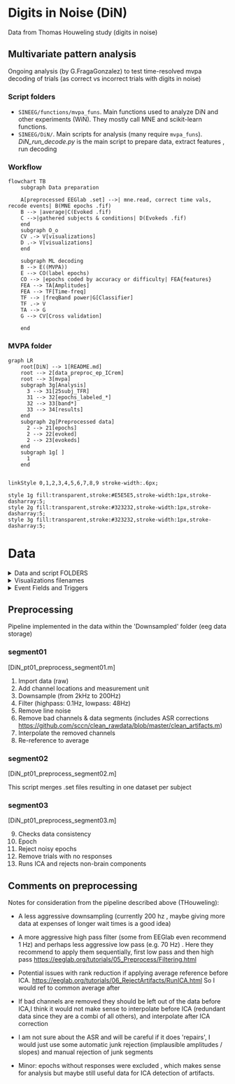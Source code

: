   
# Digits in Noise (DiN)
Data from Thomas Houweling study (digits in noise)

## Multivariate pattern analysis 
Ongoing analysis (by G.FragaGonzalez) to test time-resolved mvpa decoding of trials (as correct vs incorrect trials with digits in noise)

### Script folders  
 
  - `SINEEG/functions/mvpa_funs`. Main functions used to analyze DiN and other experiments (WiN). They mostly call MNE and scikit-learn functions. 
  - `SINEEG/DiN/`. Main scripts for analysis (many require `mvpa_funs`). *DiN_run_decode.py* is the main script to prepare data, extract features , run decoding
 

### Workflow
  
```mermaid
flowchart TB
    subgraph Data preparation  
    
    A[preprocessed EEGlab .set] -->| mne.read, correct time vals, recode events| B(MNE epochs .fif)
    B --> |average|C(Evoked .fif)
    C -->|gathered subjects & conditions| D(Evokeds .fif)
    end
    subgraph O_o
    CV .-> V[visualizations]
    D .-> V[visualizations]
    end

    subgraph ML decoding
    B --> E((MVPA))
    E --> CO(label epochs)
    CO --> |epochs coded by accuracy or difficulty| FEA{features}
    FEA --> TA[Amplitudes]
    FEA --> TF[Time-freq]
    TF --> |freqBand power|G[Classifier]
    TF .-> V    
    TA --> G
    G --> CV[Cross validation]

    end
```
### MVPA folder
  
```mermaid
graph LR
    root[DiN] --> 1[README.md]
    root --> 2[data_preproc_ep_ICrem]
    root --> 3[mvpa]
    subgraph 3g[Analysis]
      3 --> 31[25subj_TFR]
      31 --> 32[epochs_labeled_*]
      32 --> 33[band*]
      33 --> 34[results]
    end
    subgraph 2g[Preprocessed data]
      2 --> 21[epochs]
      2 --> 22[evoked]
      2 --> 23[evokeds]
    end
    subgraph 1g[ ]
      1
    end
    

linkStyle 0,1,2,3,4,5,6,7,8,9 stroke-width:.6px;

style 1g fill:transparent,stroke:#E5E5E5,stroke-width:1px,stroke-dasharray:5;
style 2g fill:transparent,stroke:#323232,stroke-width:1px,stroke-dasharray:5;
style 3g fill:transparent,stroke:#323232,stroke-width:1px,stroke-dasharray:5;
```
# Data
<details><summary> Data and script FOLDERS </summary> <p>  
## Data folders
All Digits-in-noise (DiN) EEG data are to be found under ‘EEG_DATA’ folder under the subject’s main folder (which also contains behavioral performance among others)

* In EEG_DATA the ‘.raw’ files are the raw recordings (4-6 files containing several tasks). Then, raw are saved into multiple .mat files (with parts)
* InterpChans.mat file contains info about channels interpolated for later steps
* In ‘EEG_DATA/Downsampled’ the .raw files are transformed into ‘.set’ files (different parts). It follows the main preprocessing pipeline, used in the submitted manuscript. \[‘Downsamp’ contains changes in revision. Do not use.]
 * ‘EEG_DATA/Downsampled/DiN’ contains epoched sets, and epoched_ICrem sets (after removal of IC components) as well as a trialInfo.mat file


## Info - Scripts from T.H. 

* Preprocessing scripts from T.Houweling. Copied in this repo in "DiN_pt01_preprocess". Each script is a ‘part’ in the preprocessing sequence (parts 1-3) with multiple steps. 
* ‘Utils’ folder [local mnt in server] contains all required functions for the T.Houweling Data 
* ‘BAK’ [local mnt in server]  contains unorganized copies of files. Ignore.
</p></details>

<details><summary>Visualizations filenames </summary> <p>

## Visualizations
The following plots summarize data\[by G.FragaGonzalez] 
SubjectID is used as preffix. When not specified in filename the file contains separate plots for correct and incorrect responses.s\* = subject id
| Filename     | content          
| ------------- |:-------------|
|Time_ERP_img_.*._s* | Time-domain. ERP image (y axis = trials, mean all channels, x= time,color map = amplitude). Per difficulty, accuracy. 
|Time_ERP_GFG_s* | Time-domain ERP butterfly plots (channels as colored lines). Includes GFP
|Time_ERP_topopost/topoprestim| topographical maps of activity in several time points before or after the stimli
|Freq_PSD_spec_s* | power spectral densitiy. Spectra plots for average of all channels (x axis = frequency)
|Freq_PSD_topo_s* | Topography of power for the 5 frequeny bands.
</p></details>

<details><summary>Event Fields and Triggers </summary> <p>
   
## Events
### Event fields (epoched data)

| Field id     | content          
| ------------- |:-------------|
|EEG.epochs.accuracy | indicates performance in identifying the digit presented 
| EEG.epochs.clarityOrig | subjective rating of how hard the trial was (by participant)
|EEG.epochs.clarityBin| clarityOrig transformed to thirds
|EEG.epochs.degLvlOrig | degradation of stimuli (SNR of presentation, which depended of degradation task) if 'none' it means there was no noise added. 
|EEG.epochs.degBin | transformation of degradation scores to more objective values. Values are 'none'= clear, 1='easy', 2= 'medium' SRT 50% correct in calibration. 3='difficult' 


### Triggers
>**`WARNING!`** In the EEGlab datasets, the variable EEG.actualTimes should be taken. The data are epoched to the DI24 marker indicating sound offset when using EEG.times as the time variable. When using EEG.actualTimes your 0 time will indicate the digit onset (note that in the experiment the trials have noise for > 4 secs and then the digits embedded in noise, and then the sound stops and participant can respond). 

Triggers: 'DIN2' = block start; 'DI28' = block end ;  'DIN6' = stim onset digit 0; 'DIN8' = stim onset digit 1;  'DI10' = stim onset digit 2 ; 'DI12' = stim onset digit 3 ; 'DI14' = stim onset digit 4; 'DI16' = stim onset digit 5; 'DI18' = stim onset digit 6;  'DI20' = stim onset digit 8; 'DI22' = stim onset digit 9;  'DI24' = comprehension response onset-cue / sound offset ; 'DI26' = clarity response onset

*Note*: in one of the preprocessing scripts there was some correction of triggers due to issues (splitted triggers) with EGI system. 
</p></details>


## Preprocessing 
Pipeline implemented in the data within the 'Downsampled' folder (eeg data storage) 
### segment01
\[DiN_pt01_preprocess_segment01.m]
  1. Import data (raw)
  2. Add channel locations and measurement unit
  3. Downsample (from 2kHz to 200Hz)
  4. Filter (highpass: 0.1Hz, lowpass: 48Hz)
  5. Remove line noise
  6. Remove bad channels & data segments (includes ASR corrections https://github.com/sccn/clean_rawdata/blob/master/clean_artifacts.m)
  7. Interpolate the removed channels
  8. Re-reference to average

### segment02
\[DiN_pt01_preprocess_segment02.m]

This script merges .set files resulting in one dataset per subject
  
### segment03
\[DiN_pt01_preprocess_segment03.m]
  
  9.  Checks data consistency
  10. Epoch
  11. Reject noisy epochs
  12. Remove trials with no responses
  13. Runs ICA and rejects non-brain components
   
## Comments on preprocessing

Notes for consideration from the pipeline described above (THouweling): 

* A less aggressive downsampling (currently 200 hz , maybe  giving more data at expenses of longer wait times is a good idea)

* A more aggressive high pass filter  (some from EEGlab even recommend 1 Hz) and perhaps less aggressive low pass (e.g. 70 Hz) . Here they recommend to apply them sequentially, first  low pass and then high pass https://eeglab.org/tutorials/05_Preprocess/Filtering.html

*	Potential issues with rank reduction if applying average reference before ICA. https://eeglab.org/tutorials/06_RejectArtifacts/RunICA.html So  I would ref to common average after 

*	If bad channels are removed they should be left out of the data before ICA,I think it would not make sense to interpolate before ICA (redundant data since they are a combi of all others), and interpolate after ICA correction  

*	I am not sure about the ASR and will be careful if it does 'repairs', I would just use some automatic junk rejection (implausible amplitudes / slopes) and manual rejection of junk segments

*	Minor: epochs without responses were excluded , which makes sense for analysis but maybe still useful data for ICA detection of artifacts.  

